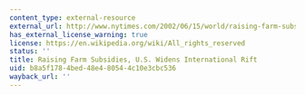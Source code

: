 ```yaml
---
content_type: external-resource
external_url: http://www.nytimes.com/2002/06/15/world/raising-farm-subsidies-us-widens-international-rift.html
has_external_license_warning: true
license: https://en.wikipedia.org/wiki/All_rights_reserved
status: ''
title: Raising Farm Subsidies, U.S. Widens International Rift
uid: b8a5f178-4bed-48e4-8054-4c10e3cbc536
wayback_url: ''
---
```

